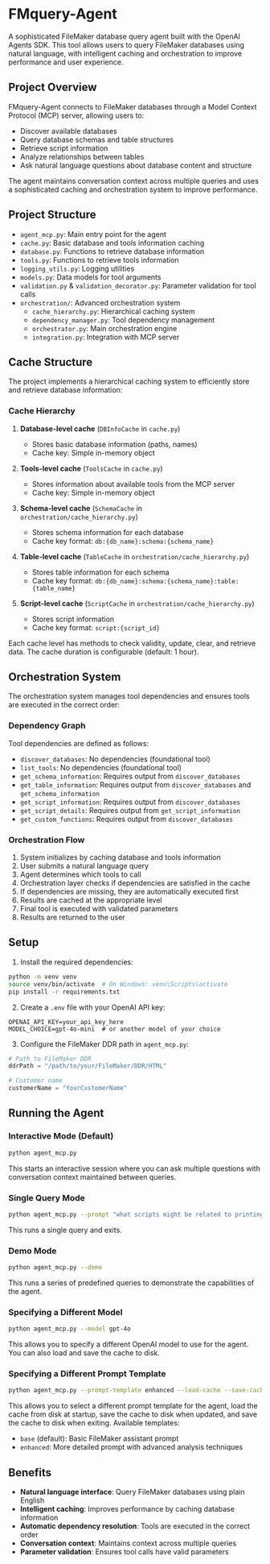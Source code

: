 # FMquery-Agent

A sophisticated FileMaker database query agent built with the OpenAI Agents SDK. This tool allows users to query FileMaker databases using natural language, with intelligent caching and orchestration to improve performance and user experience.

## Project Overview

FMquery-Agent connects to FileMaker databases through a Model Context Protocol (MCP) server, allowing users to:

- Discover available databases
- Query database schemas and table structures
- Retrieve script information
- Analyze relationships between tables
- Ask natural language questions about database content and structure

The agent maintains conversation context across multiple queries and uses a sophisticated caching and orchestration system to improve performance.

## Project Structure

- `agent_mcp.py`: Main entry point for the agent
- `cache.py`: Basic database and tools information caching
- `database.py`: Functions to retrieve database information
- `tools.py`: Functions to retrieve tools information
- `logging_utils.py`: Logging utilities
- `models.py`: Data models for tool arguments
- `validation.py` & `validation_decorator.py`: Parameter validation for tool calls
- `orchestration/`: Advanced orchestration system
  - `cache_hierarchy.py`: Hierarchical caching system
  - `dependency_manager.py`: Tool dependency management
  - `orchestrator.py`: Main orchestration engine
  - `integration.py`: Integration with MCP server

## Cache Structure

The project implements a hierarchical caching system to efficiently store and retrieve database information:

### Cache Hierarchy

1. **Database-level cache** (`DBInfoCache` in `cache.py`)
   - Stores basic database information (paths, names)
   - Cache key: Simple in-memory object

2. **Tools-level cache** (`ToolsCache` in `cache.py`)
   - Stores information about available tools from the MCP server
   - Cache key: Simple in-memory object

3. **Schema-level cache** (`SchemaCache` in `orchestration/cache_hierarchy.py`)
   - Stores schema information for each database
   - Cache key format: `db:{db_name}:schema:{schema_name}`

4. **Table-level cache** (`TableCache` in `orchestration/cache_hierarchy.py`)
   - Stores table information for each schema
   - Cache key format: `db:{db_name}:schema:{schema_name}:table:{table_name}`

5. **Script-level cache** (`ScriptCache` in `orchestration/cache_hierarchy.py`)
   - Stores script information
   - Cache key format: `script:{script_id}`

Each cache level has methods to check validity, update, clear, and retrieve data. The cache duration is configurable (default: 1 hour).

## Orchestration System

The orchestration system manages tool dependencies and ensures tools are executed in the correct order:

### Dependency Graph

Tool dependencies are defined as follows:
- `discover_databases`: No dependencies (foundational tool)
- `list_tools`: No dependencies (foundational tool)
- `get_schema_information`: Requires output from `discover_databases`
- `get_table_information`: Requires output from `discover_databases` and `get_schema_information`
- `get_script_information`: Requires output from `discover_databases`
- `get_script_details`: Requires output from `get_script_information`
- `get_custom_functions`: Requires output from `discover_databases`

### Orchestration Flow

1. System initializes by caching database and tools information
2. User submits a natural language query
3. Agent determines which tools to call
4. Orchestration layer checks if dependencies are satisfied in the cache
5. If dependencies are missing, they are automatically executed first
6. Results are cached at the appropriate level
7. Final tool is executed with validated parameters
8. Results are returned to the user

## Setup

1. Install the required dependencies:

```bash
python -m venv venv
source venv/bin/activate  # On Windows: venv\Scripts\activate
pip install -r requirements.txt
```

2. Create a `.env` file with your OpenAI API key:

```env
OPENAI_API_KEY=your_api_key_here
MODEL_CHOICE=gpt-4o-mini  # or another model of your choice
```

3. Configure the FileMaker DDR path in `agent_mcp.py`:

```python
# Path to FileMaker DDR
ddrPath = "/path/to/your/FileMaker/DDR/HTML"

# Customer name
customerName = "YourCustomerName"
```

## Running the Agent

### Interactive Mode (Default)

```bash
python agent_mcp.py
```

This starts an interactive session where you can ask multiple questions with conversation context maintained between queries.

### Single Query Mode

```bash
python agent_mcp.py --prompt "what scripts might be related to printing in Miro_Printing"
```

This runs a single query and exits.

### Demo Mode

```bash
python agent_mcp.py --demo
```

This runs a series of predefined queries to demonstrate the capabilities of the agent.

### Specifying a Different Model

```bash
python agent_mcp.py --model gpt-4o
```

This allows you to specify a different OpenAI model to use for the agent. You can also load and save the cache to disk.

### Specifying a Different Prompt Template

```bash
python agent_mcp.py --prompt-template enhanced --load-cache --save-cache --save-on-exit
```

This allows you to select a different prompt template for the agent, load the cache from disk at startup, save the cache to disk when updated, and save the cache to disk when exiting. Available templates:
- `base` (default): Basic FileMaker assistant prompt
- `enhanced`: More detailed prompt with advanced analysis techniques

## Benefits

- **Natural language interface**: Query FileMaker databases using plain English
- **Intelligent caching**: Improves performance by caching database information
- **Automatic dependency resolution**: Tools are executed in the correct order
- **Conversation context**: Maintains context across multiple queries
- **Parameter validation**: Ensures tool calls have valid parameters